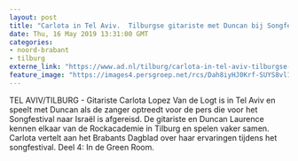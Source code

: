 ```yaml
---
layout: post
title: "Carlota in Tel Aviv.  Tilburgse gitariste met Duncan bij Songfestival. Deel 4: emoties in de Green Room"
date: Thu, 16 May 2019 13:31:00 GMT
categories: 
- noord-brabant 
- tilburg 
externe_link: "https://www.ad.nl/tilburg/carlota-in-tel-aviv-tilburgse-gitariste-met-duncan-bij-songfestival-deel-4-emoties-in-de-green-room~a3f2d824e/"
feature_image: "https://images4.persgroep.net/rcs/Dah8iyHJ0Krf-SUYS8vl1Z3qLHc/diocontent/148521389/_fitwidth/400/?appId=21791a8992982cd8da851550a453bd7f&quality=0.7"
---
```


TEL AVIV/TILBURG - Gitariste Carlota Lopez Van de Logt is in Tel Aviv en speelt met Duncan als de zanger optreedt voor de pers die voor het Songfestival naar Israël is afgereisd. De gitariste en Duncan Laurence kennen elkaar van de Rockacademie in Tilburg en spelen vaker samen. Carlota vertelt aan het Brabants Dagblad over haar ervaringen tijdens het songfestival.  Deel 4: In de Green Room.
